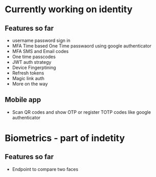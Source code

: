 # Currently working on identity 

## Features so far
- username password sign in 
- MFA Time based One Time passwaord using google authenticator 
- MFA SMS and Email codes
- One time passcodes
- JWT auth strategy
- Device Fingerptining
- Refresh tokens
- Magic link auth
- More on the way

## Mobile app
- Scan QR codes and show OTP or register TOTP codes like google authenticator

# Biometrics - part of indetity
## Features so far

- Endpoint to compare two faces
